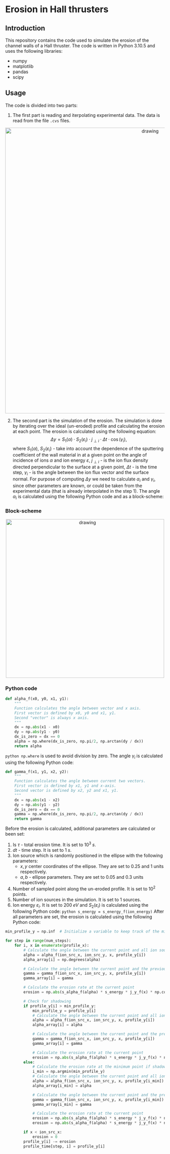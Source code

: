 # Erosion in Hall thrusters
## Introduction
This repository contains the code used to simulate the erosion of the channel walls of a Hall thruster. The code is written in Python 3.10.5 and uses the following libraries:
- numpy
- matplotlib
- pandas
- scipy

## Usage
The code is divided into two parts:
1) The first part is reading and iterpolating experimental data. The data is read from the file `.cvs` files.
<p align="center">
  <img src="./illustrations/exp_data.png" alt="drawing" style="width:900px;"/>
</p>

2) The second part is the simulation of the erosion. The simulation is done by iterating over the ideal (un-eroded) profile and calculating the erosion at each point. The erosion is calculated using the following equation:
$$
\Delta y = S_1(\alpha)\cdot S_2(\varepsilon_i)\cdot j_{\perp i} \cdot \Delta t \cdot \cos(\gamma_i),
$$
where $S_1(\alpha)$, $S_2(\varepsilon_i)$ - take into account the dependence of the sputtering coefficient of the wall material in at a given point on the angle of incidence of ions $\alpha$ and ion energy $\varepsilon$, $j_{\perp i}$ - is the ion flux density directed perpendicular to the surface at a given point, $\Delta t$ - is the time step, $\gamma_i$ - is the angle between the ion flux vector and the surface normal.
For purpose of computing $\Delta y$ we need to calculate $\alpha_i$ and $\gamma_i$, since other parameters are known, or could be taken from the experimental data (that is already interpolated in the step 1). The angle $\alpha_i$ is calculated using the following Python code and as a block-scheme:

### Block-scheme
<p align="center">
    <img src="./illustrations/block-scheme.png" alt="drawing" style="width:500px;"/>
</p>

### Python code

```python
def alpha_f(x0, y0, x1, y1):
    """
    Function calculates the angle between vector and x axis.
    First vector is defined by x0, y0 and x1, y1.
    Second "vector" is always x axis.
    """
    dx = np.abs(x1 - x0)
    dy = np.abs(y1 - y0)
    dx_is_zero = dx == 0
    alpha = np.where(dx_is_zero, np.pi/2, np.arctan(dy / dx))
    return alpha
```
```python np.where``` is used to avoid division by zero. The angle $\gamma_i$ is calculated using the following Python code:
```python
def gamma_f(x1, y1, x2, y2):
    """
    Function calculates the angle between current two vectors.
    First vector is defined by x1, y1 and x-axis.
    Second vector is defined by x2, y2 and x1, y1.
    """
    dx = np.abs(x1 - x2)
    dy = np.abs(y1 - y2)
    dx_is_zero = dx == 0
    gamma = np.where(dx_is_zero, np.pi/2, np.arctan(dy / dx))
    return gamma
```
Before the erosion is calculated, additional parameters are calculated or been set:
1) Is $\tau$ - total erosion time. It is set to $10^3\;s$.
2) $dt$ - time step. It is set to $1\;s$.
3) Ion source which is randomly positioned in the ellipse with the following parameters:
    - $x, y$ center coordinates of the ellipse. They are set to $0.25$ and $1$ units respectively.
    - $a, b$ - ellipse parameters. They are set to $0.05$ and $0.3$ units respectively.
4) Number of sampled point along the un-eroded profile. It is set to $10^2$ points.
5) Number of ion sources in the simulation. It is set to $1$ sources.
6) Ion energy $\varepsilon_i$. It is set to $200\;eV$ and $S_2(\varepsilon_i)$ is calculated using the following Python code:
```python s_energy = s_energy_f(ion_energy)```
After all parameters are set, the erosion is calculated using the following Python code:
```python
min_profile_y = np.inf  # Initialize a variable to keep track of the minimum profile_y

for step in range(num_steps):
    for i, x in enumerate(profile_x):
        # Calculate the angle between the current point and all ion sources
        alpha = alpha_f(ion_src_x, ion_src_y, x, profile_y[i])
        alpha_array[i] = np.degrees(alpha)

        # Calculate the angle between the current point and the previous point
        gamma = gamma_f(ion_src_x, ion_src_y, x, profile_y[i])
        gamma_array[i] = gamma

        # Calculate the erosion rate at the current point
        erosion = np.abs(s_alpha_f(alpha) * s_energy * j_y_f(x) * np.cos(gamma) * dt)

        # Check for shadowing
        if profile_y[i] > min_profile_y:
            min_profile_y = profile_y[i]
            # Calculate the angle between the current point and all ion sources
            alpha = alpha_f(ion_src_x, ion_src_y, x, profile_y[i])
            alpha_array[i] = alpha

            # Calculate the angle between the current point and the previous point
            gamma = gamma_f(ion_src_x, ion_src_y, x, profile_y[i])
            gamma_array[i] = gamma

            # Calculate the erosion rate at the current point
            erosion = np.abs(s_alpha_f(alpha) * s_energy * j_y_f(x) * np.cos(gamma) * dt)
        else:
            # Calculate the erosion rate at the minimum point if shadowed
            i_min = np.argmin(min_profile_y)
            # Calculate the angle between the current point and all ion sources
            alpha = alpha_f(ion_src_x, ion_src_y, x, profile_y[i_min])
            alpha_array[i_min] = alpha

            # Calculate the angle between the current point and the previous point
            gamma = gamma_f(ion_src_x, ion_src_y, x, profile_y[i_min])
            gamma_array[i_min] = gamma

            # Calculate the erosion rate at the current point
            erosion = np.abs(s_alpha_f(alpha) * s_energy * j_y_f(x) * np.cos(gamma) * dt)
            erosion = np.abs(s_alpha_f(alpha) * s_energy * j_y_f(x) * np.cos(gamma) * dt)

        if x < ion_src_x:
            erosion = 0
        profile_y[i] -= erosion
        profile_time[step, i] = profile_y[i]
```